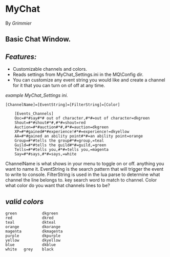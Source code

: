   # MyChat
  By _Grimmier_
  
  ## Basic Chat Window. 
  
  ## *Features:*
  * Customizable channels and colors.
  * Reads settings from MyChat_Settings.ini in the MQ\Config dir. 
  * You can customize any event string you would like and create a channel for it that you can turn on of off at any time. 

  *example MyChat_Settings ini.*

   ```[ChannelName]=[EventString]=[FilterString]=[Color]```
  
  ```
      [Events_Channels]
      Ooc=#*#say#*# out of character,#*#=out of character=dkgreen
      Shout=#*#shout#*#,#*#=shout=red
      Auction=#*#auction#*#,#*#=auction=dkgreen
      XP=#*#gained#*#experience!#*#=experience!=dkyellow
      AA=#*#gained an ability point#*#=an ability point=orange
      Group=#*#tells the group#*#=group,=teal
      Guild=#*#tells the guild#*#=guild,=green
      Tells=#*#tells you,#*#=tells you,=magenta
      Say=#*#says,#*#=says,=white
```
  
  ChannelName is what shows in your menu to toggle on or off. anything you want to name it.
  EventString is the search pattern that will trigger the event to write to console.
  FilterString is used in the lua parse to determine what channel the line belongs to. key search word to match to channel.
  Color what color do you want that channels lines to be?
                
   ## *valid colors*
    green           dkgreen
    red             dkred
    teal            dkteal
    orange          dkorange
    magenta         dkmagenta
    purple          dkpurple
    yellow          dkyellow
    blue            dkblue
    white   grey    black
